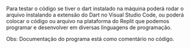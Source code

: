 Para testar o código se tiver o dart instalado na máquina poderá rodar o arquivo instalando a extensão do Dart no Visual Studio Code, ou poderá colocar o código ou arquivo na plataforma do Replit que podemos programar e desenvolver em diversas linguagens de programação.

Obs: Documentação do programa está como comentário no código.